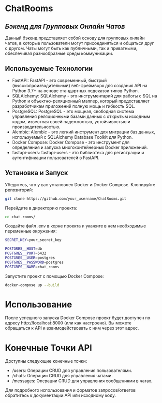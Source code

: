 # ChatRooms
## _Бэкенд для Групповых Онлайн Чатов_
Данный бэкенд представляет собой основу для групповых онлайн чатов, в которые пользователи могут присоединяться и общаться друг с другом. Чаты могут быть как публичными, так и приватными, обеспечивая разнообразные среды коммуникации.

## Используемые Технологии
- FastAPI: FastAPI - это современный, быстрый (высокопроизводительный) веб-фреймворк для создания API на Python 3.7+ на основе стандартных подсказок типов Python.
- SQLAlchemy: SQLAlchemy - это инструментарий для работы с SQL на Python и объектно-реляционный маппер, который предоставляет разработчикам приложений полную мощь и гибкость SQL.
- PostgreSQL: PostgreSQL - это мощная, свободная система управления реляционными базами данных с открытым исходным кодом, известная своей надежностью, устойчивостью и производительностью.
- Alembic: Alembic - это легкий инструмент для миграции баз данных, используемый с SQLAlchemy Database Toolkit для Python.
- Docker Compose: Docker Compose - это инструмент для определения и запуска многоконтейнерных Docker приложений.
- fastapi-users: fastapi-users - это библиотека для регистрации и аутентификации пользователей в FastAPI.

## Установка и Запуск
Убедитесь, что у вас установлен Docker и Docker Compose.
Клонируйте репозиторий:
```sh
git clone https://github.com/your_username/ChatRooms.git
```
Перейдите в директорию проекта:
```sh
cd chat-rooms/
```
Создайте файл .env в корне проекта и укажите в нем необходимые переменные окружения:
```sh
SECRET_KEY=your_secret_key

POSTGRES__HOST=db
POSTGRES__PORT=5432
POSTGRES__USER=postgres
POSTGRES__PASSWORD=postgres
POSTGRES__NAME=chat_rooms
```
Запустите проект с помощью Docker Compose:
```sh
docker-compose up --build
```

# Использование
После успешного запуска Docker Compose проект будет доступен по адресу http://localhost:8000 (или как настроено). Вы можете обращаться к API и взаимодействовать с ним через этот адрес.

# Конечные Точки API
Доступны следующие конечные точки:

- /users: Операции CRUD для управления пользователями.
- /chats: Операции CRUD для управления чатами.
- /messages: Операции CRUD для управления сообщениями в чатах.

Для подробного использования и форматов запросов/ответов обратитесь к документации API или исходному коду.
